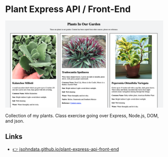 # Plant Express API / Front-End
[![Demo screen shot](./images/screen-shot.png)](https://jsohndata.github.io/plant-express-api-front-end/)

Collection of my plants. Class exercise going over Express, Node.js, DOM, and json.

## Links
* [👉 jsohndata.github.io/plant-express-api-front-end](https://jsohndata.github.io/plant-express-api-front-end/)
